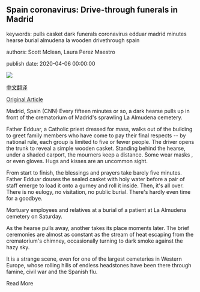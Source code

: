 ## Spain coronavirus: Drive-through funerals in Madrid

keywords: pulls casket dark funerals coronavirus edduar madrid minutes hearse burial almudena la wooden drivethrough spain

authors: Scott Mclean, Laura Perez Maestro

publish date: 2020-04-06 00:00:00

![](https://cdn.cnn.com/cnnnext/dam/assets/200406091730-05-spain-la-almudena-cemetery-0326-super-tease.jpg)

[中文翻译](Spain%20coronavirus%3A%20Drive-through%20funerals%20in%20Madrid_zh.md)

[Original Article](https://edition.cnn.com/2020/04/06/europe/spain-coronavirus-drive-thru-funerals-madrid-intl/index.html)

Madrid, Spain (CNN) Every fifteen minutes or so, a dark hearse pulls up in front of the crematorium of Madrid's sprawling La Almudena cemetery.

Father Edduar, a Catholic priest dressed for mass, walks out of the building to greet family members who have come to pay their final respects -- by national rule, each group is limited to five or fewer people. The driver opens the trunk to reveal a simple wooden casket. Standing behind the hearse, under a shaded carport, the mourners keep a distance. Some wear masks , or even gloves. Hugs and kisses are an uncommon sight.

From start to finish, the blessings and prayers take barely five minutes. Father Edduar douses the sealed casket with holy water before a pair of staff emerge to load it onto a gurney and roll it inside. Then, it's all over. There is no eulogy, no visitation, no public burial. There's hardly even time for a goodbye.

Mortuary employees and relatives at a burial of a patient at La Almudena cemetery on Saturday.

As the hearse pulls away, another takes its place moments later. The brief ceremonies are almost as constant as the stream of heat escaping from the crematorium's chimney, occasionally turning to dark smoke against the hazy sky.

It is a strange scene, even for one of the largest cemeteries in Western Europe, whose rolling hills of endless headstones have been there through famine, civil war and the Spanish flu.

Read More